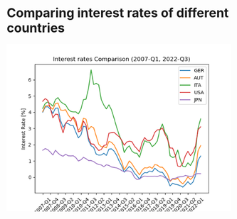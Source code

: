 # Comparing interest rates of different countries

![Image of interest rates of different countriews](https://github.com/masterdanny/Interest_Rates/blob/main/images/rates.png)

